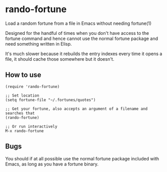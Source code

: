 # rando-fortune
Load a random fortune from a file in Emacs without needing fortune(1) 

Designed for the handful of times when you don't have access to the fortune command and hence cannot use the normal fortune package and need something written in Elisp.

It's much slower because it rebuilds the entry indexes every time it opens a file, it should cache those somewhere but it doesn't.

## How to use

```
(require 'rando-fortune)

;; Set location
(setq fortune-file "~/.fortunes/quotes")

;; Get your fortune, also accepts an argument of a filename and searches that
(rando-fortune)

;; Or run interactively
M-x rando-fortune
```

## Bugs

You should if at all possible use the normal fortune package included with Emacs, as long as you have a fortune binary.
